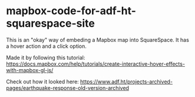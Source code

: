 # mapbox-code-for-adf-ht-squarespace-site

This is an "okay" way of embeding a Mapbox map into SquareSpace. It has a hover action and a click option.

Made it by following this tutorial: https://docs.mapbox.com/help/tutorials/create-interactive-hover-effects-with-mapbox-gl-js/

Check out how it looked here: https://www.adf.ht/projects-archived-pages/earthquake-response-old-version-archived
